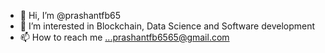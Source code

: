 - 👋 Hi, I’m @prashantfb65
- 👀 I’m interested in Blockchain, Data Science and Software development
- 📫 How to reach me ...prashantfb6565@gmail.com

<!---
prashantfb65/prashantfb65 is a ✨ special ✨ repository because its `README.md` (this file) appears on your GitHub profile.
You can click the Preview link to take a look at your changes.
--->
